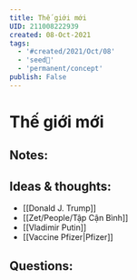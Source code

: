 ```yaml
---
title: Thế giới mới
UID: 211008222939
created: 08-Oct-2021
tags:
  - '#created/2021/Oct/08'
  - 'seed🥜'
  - 'permanent/concept'
publish: False
---
```

# Thế giới mới

## Notes:


## Ideas & thoughts:
- [[Donald J. Trump]]
- [[Zet/People/Tập Cận Bình]]
- [[Vladimir Putin]]
- [[Vaccine Pfizer|Pfizer]]
## Questions:

